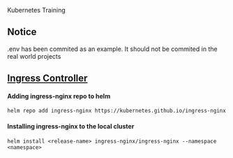 Kubernetes Training

## Notice
.env has been commited as an example. It should not be commited in the real world projects

## [Ingress Controller](https://kube-workshop.benco.io/08-helm-ingress/)

#### Adding ingress-nginx repo to helm
```
helm repo add ingress-nginx https://kubernetes.github.io/ingress-nginx
```

#### Installing ingress-nginx to the local cluster
```
helm install <release-name> ingress-nginx/ingress-nginx --namespace <namespace>
```